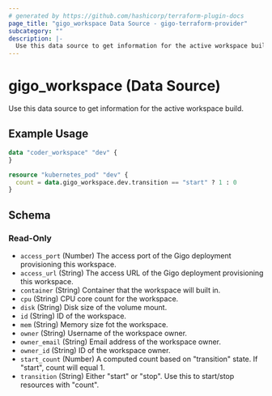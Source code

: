 ```yaml
---
# generated by https://github.com/hashicorp/terraform-plugin-docs
page_title: "gigo_workspace Data Source - gigo-terraform-provider"
subcategory: ""
description: |-
  Use this data source to get information for the active workspace build.
---
```


# gigo_workspace (Data Source)

Use this data source to get information for the active workspace build.

## Example Usage

```terraform
data "coder_workspace" "dev" {
}

resource "kubernetes_pod" "dev" {
  count = data.gigo_workspace.dev.transition == "start" ? 1 : 0
}
```

<!-- schema generated by tfplugindocs -->
## Schema

### Read-Only

- `access_port` (Number) The access port of the Gigo deployment provisioning this workspace.
- `access_url` (String) The access URL of the Gigo deployment provisioning this workspace.
- `container` (String) Container that the workspace will built in.
- `cpu` (String) CPU core count for the workspace.
- `disk` (String) Disk size of the volume mount.
- `id` (String) ID of the workspace.
- `mem` (String) Memory size fot the workspace.
- `owner` (String) Username of the workspace owner.
- `owner_email` (String) Email address of the workspace owner.
- `owner_id` (String) ID of the workspace owner.
- `start_count` (Number) A computed count based on "transition" state. If "start", count will equal 1.
- `transition` (String) Either "start" or "stop". Use this to start/stop resources with "count".


